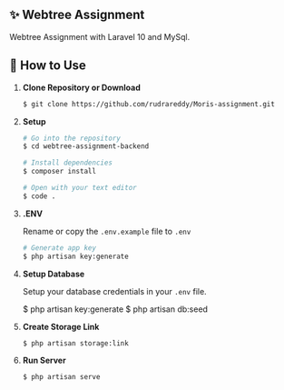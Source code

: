 ## ✨ Webtree Assignment

Webtree Assignment with Laravel 10  and MySql.


## 🚀 How to Use

1.  **Clone Repository or Download**

    ```bash
    $ git clone https://github.com/rudrareddy/Moris-assignment.git
    ```
1. **Setup**
    ```bash
    # Go into the repository
    $ cd webtree-assignment-backend

    # Install dependencies
    $ composer install

    # Open with your text editor
    $ code .
    ```
1. **.ENV**

    Rename or copy the `.env.example` file to `.env`
    ```bash
    # Generate app key
    $ php artisan key:generate
    ```

1. **Setup Database**

    Setup your database credentials in your `.env` file.

    $ php artisan key:generate
    $ php artisan db:seed



1. **Create Storage Link**

    ```bash
    $ php artisan storage:link
    ```
1. **Run Server**

    ```bash
    $ php artisan serve
    ```

